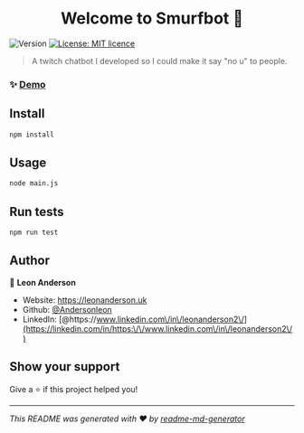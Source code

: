 <h1 align="center">Welcome to Smurfbot 👋</h1>
<p>
  <img alt="Version" src="https://img.shields.io/badge/version-1.0.0-blue.svg?cacheSeconds=2592000" />
  <a href="#" target="_blank">
    <img alt="License: MIT licence" src="https://img.shields.io/badge/License-MIT licence-yellow.svg" />
  </a>
</p>

> A twitch chatbot I developed so I could make it say &#34;no u&#34; to people.

### ✨ [Demo](https://smurfbot.com)

## Install

```sh
npm install
```

## Usage

```sh
node main.js
```

## Run tests

```sh
npm run test
```

## Author

👤 **Leon Anderson**

* Website: https://leonanderson.uk
* Github: [@Andersonleon](https://github.com/Andersonleon)
* LinkedIn: [@https:\/\/www.linkedin.com\/in\/leonanderson2\/](https://linkedin.com/in/https:\/\/www.linkedin.com\/in\/leonanderson2\/)

## Show your support

Give a ⭐️ if this project helped you!

***
_This README was generated with ❤️ by [readme-md-generator](https://github.com/kefranabg/readme-md-generator)_